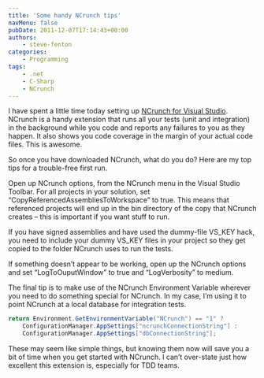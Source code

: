 ```yaml
---
title: 'Some handy NCrunch tips'
navMenu: false
pubDate: 2011-12-07T17:14:43+00:00
authors:
    - steve-fenton
categories:
    - Programming
tags:
    - .net
    - C-Sharp
    - NCrunch
---
```


I have spent a little time today setting up [NCrunch for Visual Studio](http://www.ncrunch.net/). NCrunch is a handy extension that runs all your tests (unit and integration) in the background while you code and reports any failures to you as they happen. It also shows you code coverage in the margin of your actual code files. This is awesome.

So once you have downloaded NCrunch, what do you do? Here are my top tips for a trouble-free first run.

Open up NCrunch options, from the NCrunch menu in the Visual Studio Toolbar. For all projects in your solution, set “CopyReferencedAssembliesToWorkspace” to true. This means that referenced projects will end up in the bin directory of the copy that NCrunch creates – this is important if you want stuff to run.

If you have signed assemblies and have used the dummy-file VS\_KEY hack, you need to include your dummy VS\_KEY files in your project so they get copied to the folder NCrunch uses to run the tests.

If something doesn’t appear to be working, open up the NCrunch options and set “LogToOuputWindow” to true and “LogVerbosity” to medium.

The final tip is to make use of the NCrunch Environment Variable wherever you need to do something special for NCrunch. In my case, I’m using it to point NCrunch at a local database for integration tests.

```csharp
return Environment.GetEnvironmentVariable("NCrunch") == "1" ?
    ConfigurationManager.AppSettings["ncrunchConnectionString"] :
    ConfigurationManager.AppSettings["dbConnectionString"];
```

These may seem like simple things, but knowing them now will save you a bit of time when you get started with NCrunch. I can’t over-state just how excellent this extension is, especially for TDD teams.